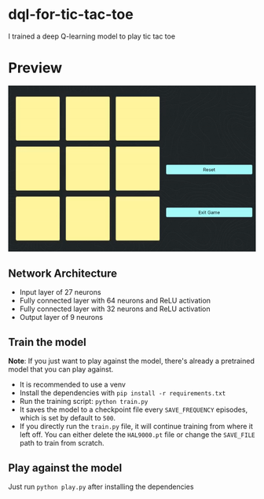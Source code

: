 # dql-for-tic-tac-toe
I trained a deep Q-learning model to play tic tac toe

# Preview
![Me playing against the model](preview.gif)

## Network Architecture
+ Input layer of 27 neurons
+ Fully connected layer with 64 neurons and ReLU activation
+ Fully connected layer with 32 neurons and ReLU activation
+ Output layer of 9 neurons

## Train the model
**Note**: If you just want to play against the model, there's already a pretrained model that you can play against.

+ It is recommended to use a venv
+ Install the dependencies with `pip install -r requirements.txt`
+ Run the training script: `python train.py`
+ It saves the model to a checkpoint file every `SAVE_FREQUENCY` episodes, which is set
 by default to `500`.
+ If you directly run the `train.py` file, it will continue training from where it left
 off. You can either delete the `HAL9000.pt` file or change the `SAVE_FILE` path to
 train from scratch.

## Play against the model
Just run `python play.py` after installing the dependencies
